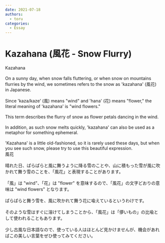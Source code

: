 ```yaml
---
date: 2021-07-18
authors:
  - toru
categories:
  - Essay
---
```


<h1 id="subject_show">Kazahana (風花 - Snow Flurry)</h1>
<div class="date" hidden>Jul 18, 2021 17:37</div>
<div id="post"><div id="body_show_ori">
Kazahana<br/><br/>On a sunny day, when snow falls fluttering, or when snow on mountains flurries by the wind, we sometimes refers to the snow as 'kazahana' (風花) in Japanese.<br/><br/>Since 'kaza/kaze' (風) means "wind" and 'hana' (花) means "flower," the literal meaning of 'kazahana' is "wind flowers."<br/><br/>This term describes the flurry of snow as flower petals dancing in the wind.<br/><br/>In addition, as such snow melts quickly, 'kazahana' can also be used as a metaphor for something ephemeral.<br/><br/>'Kazahana' is a little old-fashioned, so it is rarely used these days, but when you see such snow, please try to use this beautiful expression.
</div></div>

<!-- more -->

<div id="post_ja"><div id="body_show_mo">
風花<br/><br/>晴れた日、ぱらぱらと風に舞うように降る雪のことや、山に積もった雪が風に吹かれて舞う雪のことを、「風花」と表現することがあります。<br/><br/>「風」は "wind"、「花」は "flower" を意味するので、「風花」の文字どおりの意味は "wind flowers" となります。<br/><br/>ぱらぱらと舞う雪を、風に吹かれて舞う花に喩えているというわけです。<br/><br/>そのような雪はすぐに溶けてしまうことから、「風花」は「儚いもの」の比喩として使われることもあります。<br/><br/>少し古風な日本語なので、使っている人はほとんど見かけませんが、機会があればこの美しい言葉をぜひ使ってみてください。
</div></div>
